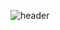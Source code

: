 ![header](https://capsule-render.vercel.app/api?type=waving&color=a9e5ff&height=300&section=header&text=MIK`s%20GitHub&fontSize=70&fontColor=ffffff&fontAlignY=40)
